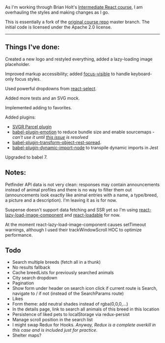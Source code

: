 As I'm working through Brian Holt's [Intermediate React course](https://bit.ly/react-v4), I am overhauling the styles and making changes as I go.

This is essentially a fork of the [original course repo](https://github.com/btholt/complete-intro-to-react-v4) master branch. The initial code is licensed under the Apache 2.0 license.

---

## Things I've done:

Created a new logo and restyled everything, added a lazy-loading image placeholder.

Improved markup accessibility; added [focus-visible](https://github.com/WICG/focus-visible) to handle keyboard-only focus styles.

Used powerful dropdowns from [react-select](https://github.com/JedWatson/react-select).

Added more tests and an SVG mock.

Implemented adding to favorites.

Added plugins:

- [SVGR Parcel plugin](https://www.npmjs.com/package/@svgr/parcel-plugin-svgr)
- [babel-plugin-emotion](https://github.com/emotion-js/emotion/tree/master/packages/babel-plugin-emotion) to reduce bundle size and enable sourcemaps - _can't use it until [this issue](https://github.com/parcel-bundler/parcel/issues/2237) is resolved_
- [babel-plugin-transform-object-rest-spread](https://babeljs.io/docs/en/babel-plugin-transform-object-rest-spread.html).
- [babel-plugin-dynamic-import-node](https://github.com/airbnb/babel-plugin-dynamic-import-node) to transpile dynamic imports in Jest

Upgraded to babel 7.

## Notes:

Petfinder API data is not very clean: responses may contain announcements instead of animal profiles and there is no way to filter them out (announcements look exactly like animal entries with a name, a type/breed, a picture and a description). I'm leaving it as is for now.

Suspense doesn't support data fetching and SSR yet so I'm using [react-lazy-load-image-component](https://www.npmjs.com/package/react-lazy-load-image-component) and [react-loadable](https://github.com/jamiebuilds/react-loadable) for now.

At the moment react-lazy-load-image-component causes setTimeout warnings, although I used their trackWindowScroll HOC to optimize performance.

## Todo

- Search multiple breeds (fetch all in a thunk)
- No results fallback
- Cache breedLists for previously searched animals
- City search dropdown
- Pagination
- Show form under header on search icon click if current route is Search, navigate to / if not (instead of the SearchParams route)
- Likes
- Form theme: add neutral shades instead of rgba(0,0,0,...)
- In the details page, link to search all animals of this breed in this location
- Persistence of liked pets to localStorage via redux-persist
- Manage scroll position in the search list
- I might swap Redux for Hooks. _Anyway, Redux is a complete overkill in this case and is included just for practice_.
- Shelter maps?
